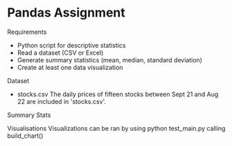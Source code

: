 # Pandas Assignment

Requirements
- Python script for descriptive statistics
- Read a dataset (CSV or Excel)
- Generate summary statistics (mean, median, standard deviation)
- Create at least one data visualization

Dataset
- stocks.csv
The daily prices of fifteen stocks between Sept 21 and Aug 22 are included in 'stocks.csv'.

Summary Stats

Visualisations
Visualizations can be ran by using python test_main.py calling build_chart()
